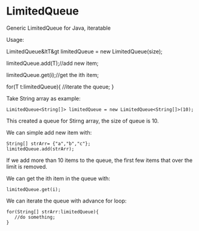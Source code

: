 # LimitedQueue
Generic LimitedQueue for Java, iteratable

Usage:

   LimitedQueue&ltT&gt limitedQueue = new LimitedQueue<T>(size);

   limitedQueue.add(T);//add new item;

   limitedQueue.get(i);//get the ith item;

   for(T t:limitedQueue){
     //iterate the queue;
   }

  
  Take String array as example:
  
    LimitedQueue<String[]> limitedQueue = new LimitedQueue<String[]>(10);
  
  
  
  This created a queue for Stirng array, the size of queue is 10.
  
  We can simple add new item with:
  
    String[] strArr= {"a","b","c"};
    limitedQueue.add(strArr);
    
    
    
  If we add more than 10 items to the queue, the first few items that over the limit is removed.
  
  We can get the ith item in the queue with:
  
    limitedQueue.get(i);
    
    
    
  We can iterate the queue with advance for loop:
  
    for(String[] strArr:limitedQueue){
       //do something;
    }
    
